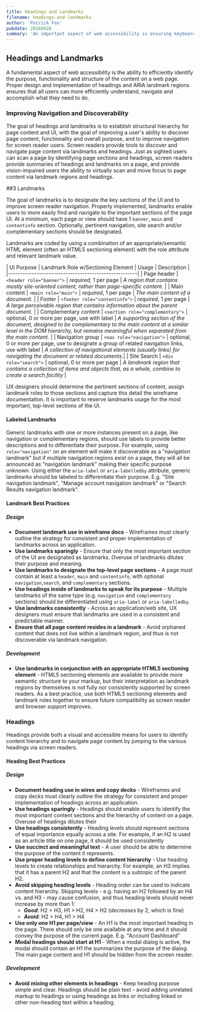 ```yaml
---
title: Headings and Landmarks
filename: headings-and-landmarks
author: 'Patrick Fox'
pubdate: 20160826
summary: 'An important aspect of web accessibility is ensuring keyboard navigation and managing the users focus in a page. The tabindex attribute gives developers the ability to make any element focusable.'
---
```


## Headings and Landmarks

A fundamental aspect of web accessibility is the ability to efficiently identify the purpose, functionality and structure of the content on a web page. Proper design and implementation of headings and ARIA landmark regions ensures that all users can more efficiently understand, navigate and accomplish what they need to do.

### Improving Navigation and Discoverability

The goal of headings and landmarks is to establish structural hierarchy for page content and UI, with the goal of improving a user's ability to discover page content, functionality and overall purpose, and to improve navigation for screen reader users. Screen readers provide tools to discover and navigate page content via landmarks and headings. Just as sighted users can scan a page by identifying page sections and headings, screen readers provide summaries of headings and landmarks on a page, and provide vision-impaired users the ability to virtually scan and move focus to page content via landmark regions and headings.

##3 Landmarks

The goal of landmarks is to designate the key sections of the UI and to improve screen reader navigation. Properly implemented, landmarks enable users to more easily find and navigate to the important sections of the page UI. At a minimum, each page or view should have 1 `banner`, `main` and `contentinfo` section. Optionally, pertinent navigation, site search and/or complementary sections should be designated.

Landmarks are coded by using a combination of an appropriate/semantic HTML element (often an HTML5 sectioning element) with the role attribute and relevant landmark value.

| UI Purpose		| Landmark Role w/Sectioning Element	| Usage		| Description           	|
|------------------------------------------------------|
| Page header 		| `<header role="banner">`			| *required*, 1 per page   			| *A region that contains mostly site-oriented content, rather than page-specific content.* | 
| Main content		| `<main role="main">`				| *required*, 1 per page 				| *The main content of a document.* |
| Footer			| `<footer role="contentinfo">`		| *required*, 1 per page 		| *A large perceivable region that contains information about the parent document.* | 
| Complementary content		| `<section role="complementary">`		| optional, 0 or more per page, use with label | *A supporting section of the document, designed to be complementary to the main content at a similar level in the DOM hierarchy, but remains meaningful when separated from the main content.* |
| Navigation group		| `<nav role="navigation">`		| optional, 0 or more per page, use to designate a group of related navigation links, use with label | *A collection of navigational elements (usually links) for navigating the document or related documents.*|
| Site Search		| `<div role="search">`			| optional, 0 or more per page | *A landmark region that contains a collection of items and objects that, as a whole, combine to create a search facility* |

UX designers should determine the pertinent sections of content, assign landmark roles to those sections and capture this detail the wireframe documentation. It is important to reserve landmarks usage for the most important, top-level sections of the UI.


#### Labeled Landmarks

Generic landmarks with one or more instances present on a page, like navigation or complementary regions, should use labels to provide better descriptions and to differentiate their purpose. For example, using `role="navigation"` on an element will make it discoverable as a "navigation landmark" but if multiple navigation regions exist on a page, they will all be announced as "navigation landmark" making their specific purpose unknown. Using either the `aria-label` or `aria-labelledby` attribute, generic landmarks should be labeled to differentiate their purpose. E.g. "Site navigation landmark", "Manage account navigation landmark" or "Search Results navigation landmark".


#### Landmark Best Practices


##### Design

- **Document landmark use in wireframe docs** - Wireframes must clearly outline the strategy for consistent and proper implementation of landmarks across an application.
- **Use landmarks sparingly** - Ensure that only the most important section of the UI are designated as landmarks. Overuse of landmarks dilutes their purpose and meaning.
- **Use landmarks to designate the top-level page sections** - A page must contain at least a `header`, `main` and `contentinfo`, with optional `navigation`,`search`, and `complementary` sections. 
- **Use headings inside of landmarks to speak for its purpose** - Multiple landmarks of the same type (e.g. `navigation` and `complementary` sections) should be differentiated using `aria-label` or `aria-labelledby`.
- **Use landmarks consistently** - Across an application/web site, UX designers must ensure that landmarks are used in a consistent and predictable manner.
- **Ensure that all page content resides in a landmark** - Avoid orphaned content that does not live within a landmark region, and thus is not discoverable via landmark navigation.

##### Development

- **Use landmarks in conjunction with an appropriate HTML5 sectioning element** - HTML5 sectioning elements are available to provide more semantic structure to your markup, but their interpretation as landmark regions by themselves is not fully nor consistently supported by screen readers. As a best practice, use both HTML5 sectioning elements and landmark roles together to ensure future compatibility as screen reader and browser support improves.


### Headings

Headings provide both a visual and accessible means for users to identify content hierarchy and to navigate page content by jumping to the various headings via screen readers.

#### Heading Best Practices

##### Design

- **Document heading use in wires and copy decks** - Wireframes and copy decks must clearly outline the strategy for consistent and proper implementation of headings across an application.
- **Use headings sparingly** - Headings should enable users to identify the most important content sections and the hierarchy of content on a page. Overuse of headings dilutes their 
- **Use headings consistently** - Heading levels should represent sections of equal importance equally across a site. For example, if an H2 is used as an article title on one page, it should be used consistently
- **Use succinct and meaningful text** - A user should be able to determine the purpose of the content it represents.
- **Use proper heading levels to define content hierarchy** - Use heading levels to create relationships and hierarchy. For example, an H3 implies that it has a parent H2 and that the content is a subtopic of the parent H2.
- **Avoid skipping heading levels** - Heading order can be used to indicate content hierarchy. Skipping levels - e.g. having an H2 followed by an H4 vs. and H3 - may cause confusion, and thus heading levels should never increase by more than 1:
	- ***Good***: H2 > H3, H1 > H2, H4 > H2 (*decreases* by 2, which is fine)
	- ***Avoid***: H2 > H4, H1 > H4
- **Use only one H1 per page/view** - An H1 is the most important heading in the page. There should only be one available at any time and it should convey the purpose of the current page. E.g. "Account Dashboard"
- **Modal headings should start at H1** - When a modal dialog is active, the modal should contain an H1 the summarizes the purpose of the dialog. The main page content and H1 should be hidden from the screen reader.

##### Development

- **Avoid mixing other elements in headings** - Keep heading purpose simple and clear. Headings should be plain text - avoid adding unrelated markup to headings or using headings as links or including linked or other non-heading text within a heading.


